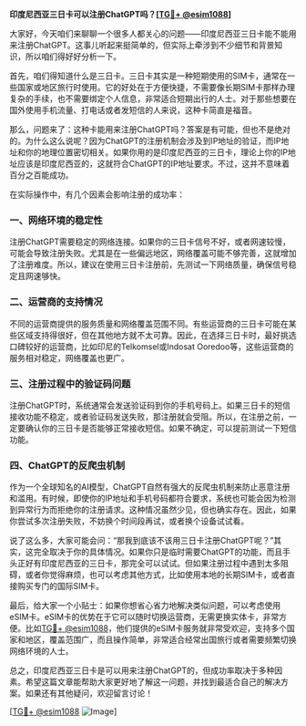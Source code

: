 **印度尼西亚三日卡可以注册ChatGPT吗？[[TG💪+ @esim1088](https://t.me/s/esim1088)]**

大家好，今天咱们来聊聊一个很多人都关心的问题——印度尼西亚三日卡能不能用来注册ChatGPT。这事儿听起来挺简单的，但实际上牵涉到不少细节和背景知识，所以咱们得好好分析一下。

首先，咱们得知道什么是三日卡。三日卡其实是一种短期使用的SIM卡，通常在一些国家或地区旅行时使用。它的好处在于方便快捷，不需要像长期SIM卡那样办理复杂的手续，也不需要绑定个人信息，非常适合短期出行的人士。对于那些想要在国外使用手机流量、打电话或者发短信的人来说，这种卡简直是福音。

那么，问题来了：这种卡能用来注册ChatGPT吗？答案是有可能，但也不是绝对的。为什么这么说呢？因为ChatGPT的注册机制会涉及到IP地址的验证，而IP地址和你的地理位置密切相关。如果你用的是印度尼西亚的三日卡，理论上你的IP地址应该是印度尼西亚的，这就符合ChatGPT的IP地址要求。不过，这并不意味着百分之百能成功。

在实际操作中，有几个因素会影响注册的成功率：

### **一、网络环境的稳定性**
注册ChatGPT需要稳定的网络连接。如果你的三日卡信号不好，或者网速较慢，可能会导致注册失败。尤其是在一些偏远地区，网络覆盖可能不够完善，这就增加了注册难度。所以，建议在使用三日卡注册前，先测试一下网络质量，确保信号稳定且网速够快。

### **二、运营商的支持情况**
不同的运营商提供的服务质量和网络覆盖范围不同。有些运营商的三日卡可能在某些区域支持得很好，但在其他地方就不太可靠。因此，在选择三日卡时，最好挑选口碑较好的运营商，比如印尼的Telkomsel或Indosat Ooredoo等，这些运营商的服务相对稳定，网络覆盖也更广。

### **三、注册过程中的验证码问题**
注册ChatGPT时，系统通常会发送验证码到你的手机号码上。如果三日卡的短信接收功能不稳定，或者验证码发送失败，那注册就会受阻。所以，在注册之前，一定要确认你的三日卡是否能够正常接收短信。如果不确定，可以提前测试一下短信功能。

### **四、ChatGPT的反爬虫机制**
作为一个全球知名的AI模型，ChatGPT自然有强大的反爬虫机制来防止恶意注册和滥用。有时候，即使你的IP地址和手机号码都符合要求，系统也可能会因为检测到异常行为而拒绝你的注册请求。这种情况虽然少见，但也确实存在。因此，如果你尝试多次注册失败，不妨换个时间段再试，或者换个设备试试看。

说了这么多，大家可能会问：“那我到底该不该用三日卡注册ChatGPT呢？”其实，这完全取决于你的具体情况。如果你只是临时需要ChatGPT的功能，而且手头正好有印度尼西亚的三日卡，那完全可以试试。但如果注册过程中遇到太多阻碍，或者你觉得麻烦，也可以考虑其他方式，比如使用本地的长期SIM卡，或者直接购买专门的国际SIM卡。

最后，给大家一个小贴士：如果你想省心省力地解决类似问题，可以考虑使用eSIM卡。eSIM卡的优势在于它可以随时切换运营商，无需更换实体卡，非常方便。比如[TG💪+ @esim1088](https://t.me/s/esim1088)，他们提供的eSIM卡服务就非常受欢迎，支持多个国家和地区，覆盖范围广，而且操作简单，非常适合经常出国旅行或者需要频繁切换网络环境的人士。

总之，印度尼西亚三日卡是可以用来注册ChatGPT的，但成功率取决于多种因素。希望这篇文章能帮助大家更好地了解这一问题，并找到最适合自己的解决方案。如果还有其他疑问，欢迎留言讨论！

[[TG💪+ @esim1088](https://t.me/s/esim1088) ![Image](https://i.postimg.cc/4NQfJmqS/Snipaste-2025-05-13-00-14-12.png)]
